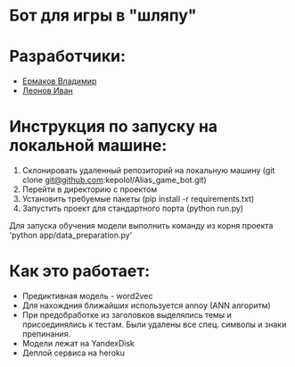 # Бот для игры в "шляпу"

# Разработчики:
* [Ермаков Владимир](https://github.com/ermakovvova)
* [Леонов Иван](https://github.com/kepolol)

# Инструкция по запуску на локальной машине:

1) Склонировать удаленный репозиторий на локальную машину (git clone git@github.com:kepolol/Alias_game_bot.git)
2) Перейти в директорию с проектом
3) Установить требуемые пакеты (pip install -r requirements.txt)
4) Запустить проект для стандартного порта (python run.py)

Для запуска обучения модели выполнить команду из корня проекта 'python app/data_preparation.py'

# Как это работает:

* Предиктивная модель - word2vec
* Для нахождния ближайших используется annoy (ANN алгоритм)
* При предобработке из заголовков выделялись темы и присоединялись к тестам. Были удалены все спец. символы и знаки препинания.
* Модели лежат на YandexDisk
* Деплой сервиса на heroku

